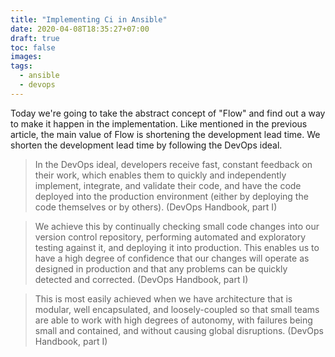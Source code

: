```yaml
---
title: "Implementing Ci in Ansible"
date: 2020-04-08T18:35:27+07:00
draft: true
toc: false
images:
tags: 
  - ansible
  - devops
---
```

Today we're going to take the abstract concept of "Flow" and find out a way to make it happen in the implementation. Like mentioned in the previous article, the main value of Flow is shortening the development lead time. We shorten the development lead time by following the DevOps ideal.

> In the DevOps ideal, developers receive fast, constant feedback on their work, which enables them to quickly and independently implement, integrate, and validate their code, and have the code deployed into the production environment (either by deploying the code themselves or by others). (DevOps Handbook, part I)

> We achieve this by continually checking small code changes into our version control repository, performing automated and exploratory testing against it, and deploying it into production. This enables us to have a high degree of confidence that our changes will operate as designed in production and that any problems can be quickly detected and corrected. (DevOps Handbook, part I)

> This is most easily achieved when we have architecture that is modular, well encapsulated, and loosely-coupled so that small teams are able to work with high degrees of autonomy, with failures being small and contained, and without causing global disruptions. (DevOps Handbook, part I)

